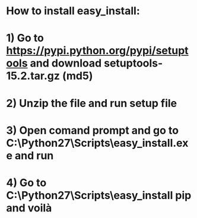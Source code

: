 # How to install easy_install:
# 1) Go to  https://pypi.python.org/pypi/setuptools and download setuptools-15.2.tar.gz (md5) 
# 2) Unzip the file and run setup file 
# 3) Open comand prompt and go to C:\Python27\Scripts\easy_install.exe  and run
# 4) Go to   C:\Python27\Scripts\easy_install pip and voilà


